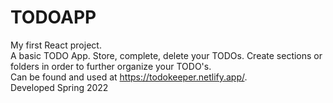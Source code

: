 # TODOAPP
My first React project. <br />
A basic TODO App. Store, complete, delete your TODOs. Create sections or folders in order to further organize your TODO's. <br />
Can be found and used at https://todokeeper.netlify.app/. <br />
Developed Spring 2022

